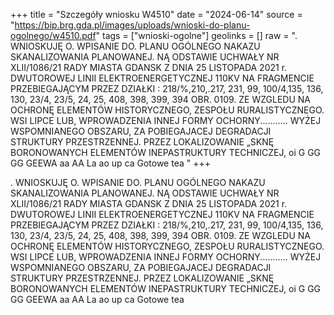 +++
title = "Szczegóły wniosku W4510"
date = "2024-06-14"
source = "https://bip.brg.gda.pl/images/uploads/wnioski-do-planu-ogolnego/w4510.pdf"
tags = ["wnioski-ogolne"]
geolinks = []
raw = ". WNIOSKUJĘ O. WPISANIE DO. PLANU OGÓLNEGO NAKAZU SKANALIZOWANIA PLANOWANEJ. NĄ ODSTAWIE UCHWAŁY NR XLII/1086/21 RADY MIASTA GDANSK Z DNIA 25 LISTOPADA 2021 r. DWUTOROWEJ LINII ELEKTROENERGETYCZNEJ 110KV NA FRAGMENCIE PRZEBIEGAJĄCYM PRZEZ DZIAŁKI : 218/%,210,.217, 231, 99, 100/4,135, 136, 130, 23/4, 23/5, 24, 25, 408, 398, 399, 394 OBR. 0109. ZE WZGLEDU NA OCHRONĘ ELEMENTÓW HISTORYCZNEGO, ZESPOŁU RURALISTYCZNEGO. WSI LIPCE LUB, WPROWADZENIA INNEJ FORMY OCHORNY........... WYŻEJ WSPOMNIANEGO OBSZARU, ZA POBIEGAJACEJ DEGRADACJI STRUKTURY PRZESTRZENNEJ. PRZEZ LOKALIZOWANIE „SKNĘ BORONOWANYCH ELEMENTÓW INEPASTRUKTURY TECHNICZEJ, oi G GG GG GEEWA aa AA La ao up ca Gotowe tea "
+++

. WNIOSKUJĘ O. WPISANIE DO. PLANU OGÓLNEGO NAKAZU SKANALIZOWANIA PLANOWANEJ. NĄ ODSTAWIE
UCHWAŁY NR XLII/1086/21 RADY MIASTA GDANSK Z DNIA 25 LISTOPADA 2021 r.
DWUTOROWEJ LINII ELEKTROENERGETYCZNEJ 110KV NA FRAGMENCIE PRZEBIEGAJĄCYM PRZEZ DZIAŁKI :
218/%,210,.217, 231, 99, 100/4,135, 136, 130, 23/4, 23/5, 24, 25, 408, 398, 399, 394 OBR. 0109. ZE WZGLEDU NA OCHRONĘ ELEMENTÓW
HISTORYCZNEGO, ZESPOŁU RURALISTYCZNEGO. WSI LIPCE LUB, WPROWADZENIA INNEJ FORMY OCHORNY...........
WYŻEJ WSPOMNIANEGO OBSZARU, ZA POBIEGAJACEJ DEGRADACJI STRUKTURY PRZESTRZENNEJ. PRZEZ LOKALIZOWANIE
„SKNĘ BORONOWANYCH ELEMENTÓW INEPASTRUKTURY TECHNICZEJ, oi G GG GG GEEWA aa AA La ao up ca Gotowe tea



